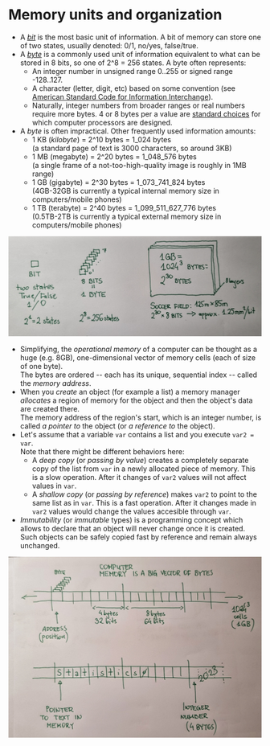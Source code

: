 # Memory units and organization

- A [*bit*](https://en.wikipedia.org/wiki/Bit) is the most basic unit of information. A bit of memory can store one of two states, usually denoted: 0/1, no/yes, false/true.
- A [*byte*](https://en.wikipedia.org/wiki/Byte) is a commonly used unit of information equivalent to what can be stored in 8 bits, so one of 2\^8 = 256 states. A byte often represents:
    - An integer number in unsigned range 0..255 or signed range -128..127.
    - A character (letter, digit, etc) based on some convention (see [American Standard Code for Information Interchange](https://en.wikipedia.org/wiki/ASCII)).
    - Naturally, integer numbers from broader ranges or real numbers require more bytes. 4 or 8 bytes per a value are [standard choices](https://en.wikipedia.org/wiki/IEEE_754) for which computer processors are designed.
- A *byte* is often impractical. Other frequently used information amounts:
    - 1 KB (*kilobyte*) = 2\^10 bytes = 1_024 bytes  
    (a standard page of text is 3000 characters, so around 3KB)
    - 1 MB (megabyte) = 2\^20 bytes = 1_048_576 bytes  
    (a single frame of a not-too-high-quality image is roughly in 1MB range)
    - 1 GB (gigabyte) = 2\^30 bytes = 1_073_741_824 bytes  
    (4GB-32GB is currently a typical internal memory size in computers/mobile phones)
    - 1 TB (terabyte) = 2\^40 bytes = 1_099_511_627_776 bytes\
    (0.5TB-2TB is currently a typical external memory size in computers/mobile phones)

![](memory_units.jpg)

- Simplifying, the *operational memory* of a computer can be thought as a huge (e.g. 8GB), one-dimensional vector of memory cells (each of size of one byte).  
    The bytes are ordered -- each has its unique, sequential index -- called the *memory address*.
- When you *create* an object (for example a list) a memory manager *allocates* a region of memory for the object and then the object's data are created there.  
    The memory address of the region's start, which is an integer number, is called *a pointer to* the object (or *a reference to* the object).
-  Let's assume that a variable `var` contains a list and you execute `var2 = var`.\
    Note that there might be different behaviors here:
    - A *deep copy* (or *passing by value*) creates a completely separate copy of the list from `var` in a newly allocated piece of memory. This is a slow operation. After it changes of `var2` values will not affect values in `var`.
    - A *shallow copy* (or *passing by reference*) makes `var2` to point to the same list as in `var`. This is a fast operation. After it changes made in `var2` values would change the values accesible through `var`.
- *Immutability* (or *immutable* types) is a programming concept which allows to declare that an object will never change once it is created. Such objects can be safely copied fast by reference and remain always unchanged.

![](memory_pointers.jpg)
